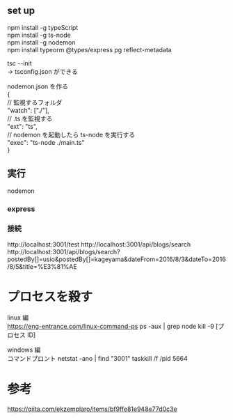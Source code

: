 ## set up

npm install -g typeScript  
npm install -g ts-node  
npm install -g nodemon  
npm install typeorm @types/express pg reflect-metadata

tsc --init  
-> tsconfig.json ができる

nodemon.json を作る  
{  
 // 監視するフォルダ  
 "watch": ["./"],  
 // .ts を監視する  
 "ext": "ts",  
 // nodemon を起動したら ts-node を実行する  
 "exec": "ts-node ./main.ts"  
}

## 実行

nodemon

### express

### 接続

http://localhost:3001/test
http://localhost:3001/api/blogs/search
http://localhost:3001/api/blogs/search?postedBy[]=usio&postedBy[]=kageyama&dateFrom=2016/8/3&dateTo=2016/8/5&title=%E3%81%AE

# プロセスを殺す

linux 編  
https://eng-entrance.com/linux-command-ps
ps -aux | grep node
kill -9 [プロセス ID]

windows 編  
コマンドプロント
netstat -ano | find "3001"
taskkill /f /pid 5664

# 参考

https://qiita.com/ekzemplaro/items/bf9ffe81e948e77d0c3e
